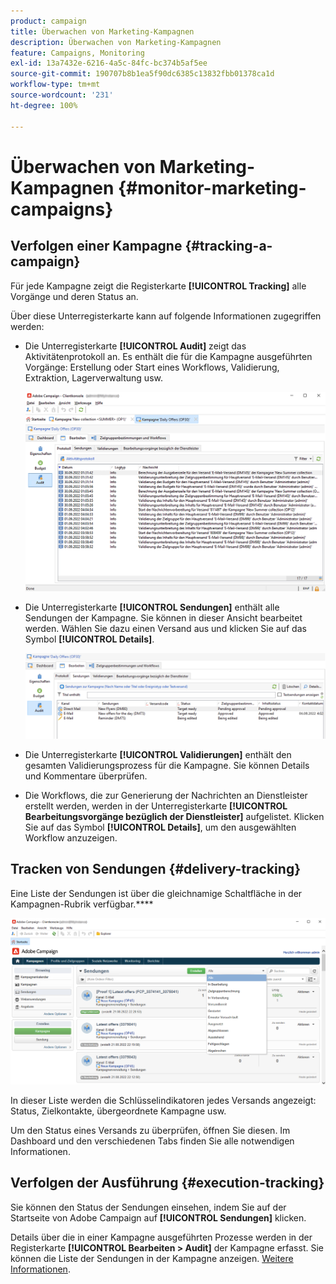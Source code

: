 ```yaml
---
product: campaign
title: Überwachen von Marketing-Kampagnen
description: Überwachen von Marketing-Kampagnen
feature: Campaigns, Monitoring
exl-id: 13a7432e-6216-4a5c-84fc-bc374b5af5ee
source-git-commit: 190707b8b1ea5f90dc6385c13832fbb01378ca1d
workflow-type: tm+mt
source-wordcount: '231'
ht-degree: 100%

---
```


# Überwachen von Marketing-Kampagnen {#monitor-marketing-campaigns}

## Verfolgen einer Kampagne {#tracking-a-campaign}

Für jede Kampagne zeigt die Registerkarte **[!UICONTROL Tracking]** alle Vorgänge und deren Status an.

Über diese Unterregisterkarte kann auf folgende Informationen zugegriffen werden:

* Die Unterregisterkarte **[!UICONTROL Audit]** zeigt das Aktivitätenprotokoll an. Es enthält die für die Kampagne ausgeführten Vorgänge: Erstellung oder Start eines Workflows, Validierung, Extraktion, Lagerverwaltung usw.

  ![](assets/campaign-audit-tab.png)

* Die Unterregisterkarte **[!UICONTROL Sendungen]** enthält alle Sendungen der Kampagne. Sie können in dieser Ansicht bearbeitet werden. Wählen Sie dazu einen Versand aus und klicken Sie auf das Symbol **[!UICONTROL Details]**.

  ![](assets/campaign-delivery-tab.png)

* Die Unterregisterkarte **[!UICONTROL Validierungen]** enthält den gesamten Validierungsprozess für die Kampagne. Sie können Details und Kommentare überprüfen.

* Die Workflows, die zur Generierung der Nachrichten an Dienstleister erstellt werden, werden in der Unterregisterkarte **[!UICONTROL Bearbeitungsvorgänge bezüglich der Dienstleister]** aufgelistet. Klicken Sie auf das Symbol **[!UICONTROL Details]**, um den ausgewählten Workflow anzuzeigen.

## Tracken von Sendungen {#delivery-tracking}

Eine Liste der Sendungen ist über die gleichnamige Schaltfläche in der Kampagnen-Rubrik verfügbar.****

![](assets/filter-deliveries-from-homepage.png)

In dieser Liste werden die Schlüsselindikatoren jedes Versands angezeigt: Status, Zielkontakte, übergeordnete Kampagne usw.

Um den Status eines Versands zu überprüfen, öffnen Sie diesen. Im Dashboard und den verschiedenen Tabs finden Sie alle notwendigen Informationen.

<!--
>[!NOTE]
>
>Information concerning delivery details is available in [this section](../../delivery/using/about-message-tracking.md) section.
-->

## Verfolgen der Ausführung {#execution-tracking}

Sie können den Status der Sendungen einsehen, indem Sie auf der Startseite von Adobe Campaign auf **[!UICONTROL Sendungen]** klicken.

Details über die in einer Kampagne ausgeführten Prozesse werden in der Registerkarte **[!UICONTROL Bearbeiten > Audit]** der Kampagne erfasst. Sie können die Liste der Sendungen in der Kampagne anzeigen. [Weitere Informationen](#tracking-a-campaign).
